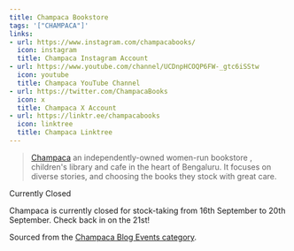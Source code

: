 ```yaml
---
title: Champaca Bookstore
tags: '["CHAMPACA"]'
links:
- url: https://www.instagram.com/champacabooks/
  icon: instagram
  title: Champaca Instagram Account
- url: https://www.youtube.com/channel/UCDnpHCOQP6FW-_gtc6iSStw
  icon: youtube
  title: Champaca YouTube Channel
- url: https://twitter.com/ChampacaBooks
  icon: x
  title: Champaca X Account
- url: https://linktr.ee/champacabooks
  icon: linktree
  title: Champaca Linktree
--- 
```

> [Champaca](https://champaca.in/) an independently-owned women-run bookstore
  , children's library and cafe in the heart of Bengaluru. It focuses on
    diverse stories, and choosing the books they stock with great care.

<div class="card info">
 <p>Currently Closed</p>
 <p>Champaca is currently closed for stock-taking from 16th September to 20th
  September. Check back in on the 21st!</p>
</div>

Sourced from the [Champaca Blog Events category](https://champaca.in/blogs/events).